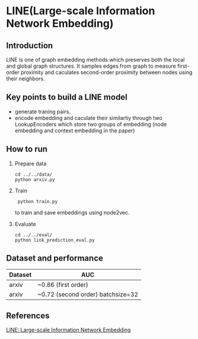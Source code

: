 # LINE(Large-scale Information Network Embedding)
## Introduction
LINE is one of graph embedding methods which preserves both the local and global
graph structures. It samples edges from graph to measure first-order
proximity and caculates second-order proximity between nodes using their neighbors.

## Key points to build a LINE model
- generate traning pairs.
- encode embedding and caculate their similartiy through two LookupEncoders which store two groups of 
embedding (node embedding and context embedding in the paper)


## How to run
1. Prepare data
    ```shell script
    cd ../../data/
    python arxiv.py
    ```
2. Train
   ```shell script
    python train.py
    ``` 
  
   to train and save embeddings using node2vec.
3. Evaluate
    ```shell script
    cd ../../eval/
    python link_prediction_eval.py
    ```

## Dataset and performance

| Dataset | AUC                                |
| ------- | ---------------------------------- |
| arxiv   | ~0.86  (first order)               |
| arxiv   | ~0.72  (second order) batchsize=32 |

## References
[LINE: Large-scale Information Network Embedding](http://www.www2015.it/documents/proceedings/proceedings/p1067.pdf)
